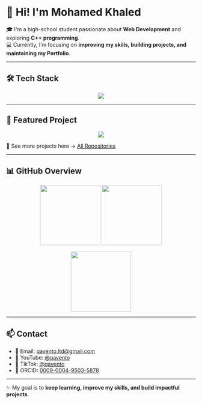# 👋 Hi! I'm Mohamed Khaled  

🎓 I'm a high-school student passionate about **Web Development** and exploring **C++ programming**.  
💻 Currently, I’m focusing on **improving my skills, building projects, and maintaining my Portfolio**.  

---

## 🛠️ Tech Stack  
<p align="center">
  <img src="https://skillicons.dev/icons?i=html,css,js,cpp,git,github" />
</p>

---

## 🚀 Featured Project  
<p align="center">
  <a href="https://qavento-ltd.github.io/My-Portfolio/">
    <img src="https://github-readme-stats.vercel.app/api/pin/?username=qavento-LTD&repo=portfolio&theme=radical&show_owner=true" />
  </a>
</p>

🔹 See more projects here → [All Repositories](https://github.com/qavento-LTD?tab=repositories)  

---

## 📊 GitHub Overview  
<p align="center">
  <img src="https://github-readme-stats.vercel.app/api?username=qavento-LTD&show_icons=true&theme=radical&hide_border=true" height="160"/>
  <img src="https://github-readme-stats.vercel.app/api/top-langs/?username=qavento-LTD&layout=compact&theme=radical&hide_border=true" height="160"/>
</p>

<p align="center">
  <a href="https://git.io/streak-stats">
    <img src="https://streak-stats.demolab.com?user=qavento-LTD&theme=radical&hide_border=true" height="160"/>
  </a>
</p>

---

## 📫 Contact  
- 📧 Email: [qavento.ltd@gmail.com](mailto:qavento.ltd@gmail.com)  
- 🎥 YouTube: [@qavento](https://youtube.com/@qavento)  
- 🎵 TikTok: [@qavento](https://www.tiktok.com/@qavento)  
- 🔗 ORCID: [0009-0004-9503-5878](https://orcid.org/0009-0004-9503-5878)  

---

✨ My goal is to **keep learning, improve my skills, and build impactful projects**.
